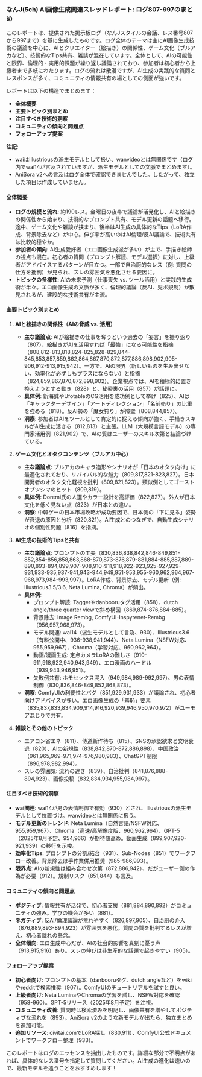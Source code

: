 ### なんJ(5ch) AI画像生成関連スレッドレポート: ログ807-997のまとめ

このレポートは、提供された掲示板ログ（なんJスタイルの会話、レス番号807から997まで）を基に生成したものです。ログ全体のテーマは主にAI画像生成技術の議論を中心に、AIとクリエイター（絵描き）の関係性、ゲーム文化（ブルアカなど）、技術的なTips共有、雑談が混在しています。全体として、AIの可能性と限界、倫理的・実用的課題が繰り返し議論されており、参加者は初心者から上級者まで多岐にわたります。ログの流れは散漫ですが、AI生成の実践的な質問とレスポンスが多く、コミュニティの情報共有の場としての側面が強いです。

レポートは以下の構造でまとめます：
- **全体概要**
- **主要トピック別まとめ**
- **注目すべき技術的洞察**
- **コミュニティの傾向と問題点**
- **フォローアップ提案**

**注記**: 
- waiはIllustriousの派生モデルとして扱い、wanvideoとは無関係です（ログ内でwai14が言及されていますが、派生モデルとしての文脈でまとめます）。
- AniSora v2への言及はログ全体で確認できませんでした。したがって、独立した項目は作成していません。

#### 全体概要
- **ログの規模と流れ**: 約190レス。金曜日の夜帯で議論が活発化し、AIと絵描きの関係性から始まり、技術的なプロンプト共有、モデル更新の話題へ移行。途中、ゲーム文化や雑談が挟まり、後半はAI生成の具体的なTips（LoRA作成、背景除去など）が中心。伸び率が高いのはAI倫理/反AI議論で、技術共有は比較的穏やか。
- **参加者の傾向**: AI生成愛好者（エロ画像生成派が多い）が主で、手描き絵師の視点も混在。初心者の質問（プロンプト解読、モデル選択）に対し、上級者がアドバイスするパターンが目立つ。一部で自治厨的なレス（例: 質問の仕方を批判）が見られ、スレの雰囲気を悪化させる要因に。
- **トピックの多様性**: AIの未来予測（仕事喪失 vs. ツール活用）と実践的生成術が半々。エロ画像生成の文脈が多く、倫理的議論（反AI、児ポ規制）が散見されるが、建設的な技術共有が主流。

#### 主要トピック別まとめ
1. **AIと絵描きの関係性（AIの脅威 vs. 活用）**
   - **主な議論点**: AIが絵描きの仕事を奪うという過去の「妄言」を振り返り（807）、絵描きがAIを活用すれば「最強」になる可能性を指摘（808,812-813,818,824-825,828-829,844-845,853,857,859,862,864,867,870,872,877,886,898,902,905-906,912-913,915,942）。一方で、AIの限界（新しいものを生み出せない、効率化が必ずしもプラスにならない）と指摘（824,859,867,870,872,898,902）。企業視点では、AIを積極的に置き換えようとする動き（828）と、秘密裏の活用（857）が話題に。
   - **具体例**: 新海誠やUfotableのCG活用を成功例として挙げ（825）、AIは「キャラクターデザイン」「アートディレクション」「名前売り」の比重を強める（818）。反AI勢の「魔女狩り」が障壁（808,844,857）。
   - **洞察**: 参加者はAIをツールとして肯定的に捉える傾向が強く、手描きスキルがAI生成に活きる（812,813）と主張。LLM（大規模言語モデル）の専門家活用例（821,902）で、AIの質はユーザーのスキル次第と結論づけている。

2. **ゲーム文化とオタクコンテンツ（ブルアカ中心）**
   - **主な議論点**: ブルアカのキャラ造形やシナリオが「日本のオタク向け」に最適化されており、リバイバル的な魅力（809,817,821-823,827）。日本開発者のオタク文化軽視を批判（809,821,823）。類似例としてゴーストオブツシマのヒット（809,819）。
   - **具体例**: Doremi氏の人選やカラー設計を高評価（822,827）。外人が日本文化を低く見ない点（823）が日本との違い。
   - **洞察**: 中韓ゲーの日本市場攻略が成功要因で、日本側の「下に見る」姿勢が衰退の原因と分析（820,821）。AI生成とのつなぎで、自動生成シナリオの個別性問題（816）を指摘。

3. **AI生成の技術的Tipsと共有**
   - **主な議論点**: プロンプトの工夫（830,836,838,842,846-849,851-852,854-856,858,863,868-870,873-876,879-881,884-885,887,889-890,893-894,899,907-908,910-911,918,922-923,925-927,929-931,933-935,937-941,943-944,949,951-953,955-960,962,964,967-968,973,984-993,997）。LoRA作成、背景除去、モデル更新（例: Illustrious3.5/3.6, Neta Lumina, Chroma）が頻出。
   - **具体例**:
     - プロンプト解読: Taggerやdanbooruタグ活用（858）、dutch angle/three quarter viewで斜め構図（869,874-876,884-885）。
     - 背景除去: Image Rembg, ComfyUI-Inspyrenet-Rembg（956,957,968,973）。
     - モデル関連: wai14（派生モデルとして言及、930）、Illustrious3.6（有料公開中、936-938,941,944）、Neta Lumina（NSFW対応、955,959,967）、Chroma（学習対応、960,962,964）。
     - 動画/漫画生成: 定点カメラLoRAの難しさ（910-911,918,922,940,943,949）、エロ漫画のハードル（939,943,946,951）。
     - 失敗例共有: ホモセックス混入（949,984,989-992,997）、男の表情制御（830,836,846-849,852,868,873）。
   - **洞察**: ComfyUIの利便性とバグ（851,929,931,933）が議論され、初心者向けアドバイスが多い。エロ画像生成の「羞恥」要素（835,837,833,834,909,914,916,920,939,946,950,970,972）がユーモア混じりで共有。

4. **雑談とその他のトピック**
   - エアコン省エネ（811）、侍道新作待ち（815）、SNSの承認欲求と文明衰退（820）、AIの新規性（838,842,870-872,886,898）、中国政治（961,965,969-971,974-976,980,983）、ChatGPT制限（896,978,982,994）。
   - スレの雰囲気: 流れの遅さ（839）、自治批判（841,876,888-894,923）、画像投稿（832,834,934,955,984,997）。

#### 注目すべき技術的洞察
- **wai関連**: wai14が男の表情制御で有効（930）とされ、Illustriousの派生モデルとして位置づけ。wanvideoとは無関係に扱う。
- **モデル更新のトレンド**: Neta Lumina（自然言語/NSFW対応、955,959,967）、Chroma（高速/高解像度版、960,962,964）、GPT-5（2025年8月予定、954,966）が期待値高め。動画生成（899,907,920-921,939）の移行を示唆。
- **効率化Tips**: プロンプトの分割/結合（931）、Sub-Nodes（851）でワークフロー改善。背景除去は手作業併用推奨（985-986,993）。
- **限界点**: AIの新規性は組み合わせ次第（872,886,942）、だがユーザー側の作為が必要（912）。規制リスク（851,844）も言及。

#### コミュニティの傾向と問題点
- **ポジティブ**: 情報共有が活発で、初心者支援（881,884,890,892）がコミュニティの強み。学びの機会が多い（881）。
- **ネガティブ**: 反AI/倫理議論が荒れやすく（826,897,905）、自治厨の介入（876,889,893-894,923）が雰囲気を悪化。質問の質を批判するレスが増え、初心者離れの懸念。
- **全体傾向**: エロ生成中心だが、AIの社会的影響を真剣に憂う声（913,915,916）あり。スレの伸びは非生産的な話題で起きやすい（905）。

#### フォローアップ提案
- **初心者向け**: プロンプトの基本（danbooruタグ、dutch angleなど）をwikiやredditで検索推奨（907）。ComfyUIのチュートリアルを試すと良い。
- **上級者向け**: Neta LuminaやChromaの学習を試し、NSFW対応を確認（958-960）。GPT-5リリース（2025年8月予定）を注視。
- **コミュニティ改善**: 質問時は検索済みを明記し、画像共有を増やしてポジティブな流れを（893）。AniSora v2のような新モデルが出たら、独立まとめを追加可能。
- **追加リソース**: civitai.comでLoRA探し（830,911）、ComfyUI公式ドキュメントでワークフロー整理（933）。

このレポートはログのエッセンスを抽出したものです。詳細な部分で不明点があれば、具体的なレス番号を指定して質問してください。AI生成の進化は速いので、最新モデルを追うことをおすすめします！